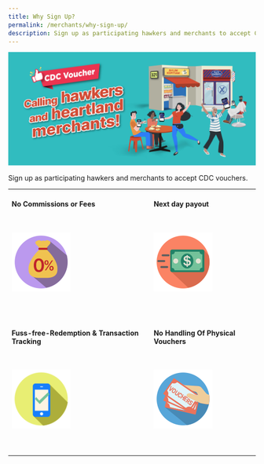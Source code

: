 ```yaml
---
title: Why Sign Up?
permalink: /merchants/why-sign-up/
description: Sign up as participating hawkers and merchants to accept CDC vouchers.
---
```



![For Merchants](/images/merchants/Merchant%20banner.jfif)

Sign up as participating hawkers and merchants to accept CDC vouchers.


<table style="width:100%">
    
<tr>
    <td>
      <h4>No Commissions or Fees</h4>
      <br>
      <p><img src="/images/merchants/no-commission.png" alt="No Commissions or Fees" width="120" height="120"></p>
      <br>
      <br> 
    </td>
    <td>
      <h4>Next day payout</h4>
      <br>
      <p><img src="/images/merchants/next-day-payout.png" alt="Next day payout" width="120" height="120"></p>
      <br>
      <br>
    </td>
</tr>
<tr>
    <td>
      <h4>Fuss-free-Redemption & Transaction Tracking</h4>
      <br>
      <p><img src="/images/merchants/fuss-free-redemption.png" alt="Fuss-free-Redemption & Transaction Tracking" width="120" height="120"></p>
      <br>
      <br> 
    </td>
    <td>
      <h4>No Handling Of Physical Vouchers</h4>
      <br>
      <p><img src="/images/merchants/no-handling-of-physical-vouchers.png" alt="No Handling Of Physical Vouchers" width="120" height="120"></p>
      <br>
      <br>
    </td>
</tr>
</table>
